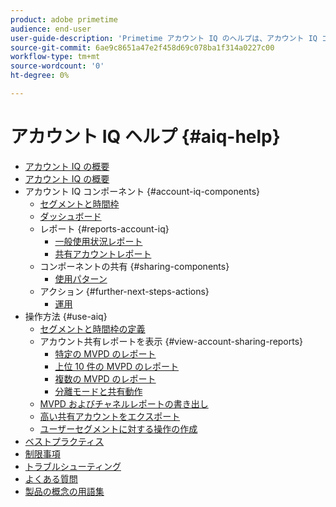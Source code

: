 ```yaml
---
product: adobe primetime
audience: end-user
user-guide-description: 'Primetime アカウント IQ のヘルプは、アカウント IQ コンポーネントに関する情報を提供し、様々なコンポーネントを使用するためのユーザージャーニーについて説明します。 '
source-git-commit: 6ae9c8651a47e2f458d69c078ba1f314a0227c00
workflow-type: tm+mt
source-wordcount: '0'
ht-degree: 0%

---
```


# アカウント IQ ヘルプ {#aiq-help}

+ [アカウント IQ の概要](/help/AccountIQ/home.md)
+ [アカウント IQ の概要](/help/AccountIQ/get-started.md)
+ アカウント IQ コンポーネント {#account-iq-components}
   + [セグメントと時間枠](/help/AccountIQ/segments-timeframe.md)
   + [ダッシュボード](/help/AccountIQ/dashboard.md)
   + レポート {#reports-account-iq}
      + [一般使用状況レポート](/help/AccountIQ/general-usage-reports.md)
      + [共有アカウントレポート](/help/AccountIQ/shared-acc-reports.md)
   + コンポーネントの共有 {#sharing-components}
      + [使用パターン](/help/AccountIQ/usage-patterns.md)
   + アクション {#further-next-steps-actions}
      + [運用](/help/AccountIQ/operations.md)
+ 操作方法 {#use-aiq}
   + [セグメントと時間枠の定義](/help/AccountIQ/howto-select-segment-timeframe.md)
   + アカウント共有レポートを表示 {#view-account-sharing-reports}
      + [特定の MVPD のレポート](/help/AccountIQ/reports-for-specific-mvpds.md)
      + [上位 10 件の MVPD のレポート](/help/AccountIQ/top-10-mvpd-reports.md)
      + [複数の MVPD のレポート](viewrep-multiple-mvpd-channel.md)
      + [分離モードと共有動作](/help/AccountIQ/isolation-mode.md)
   + [MVPD およびチャネルレポートの書き出し](/help/AccountIQ/export-segment-metrics.md)
   + [高い共有アカウントをエクスポート](/help/AccountIQ/export-acc-information.md)
   + [ユーザーセグメントに対する操作の作成](/help/AccountIQ/operation-affecting-user-segment.md)
+ [ベストプラクティス](/help/AccountIQ/best-practices.md)
+ [制限事項](/help/AccountIQ/limitations.md)
+ [トラブルシューティング](/help/AccountIQ/troubleshoot.md)
+ [よくある質問](/help/AccountIQ/faq.md)
+ [製品の概念の用語集](/help/AccountIQ/product-concepts.md)